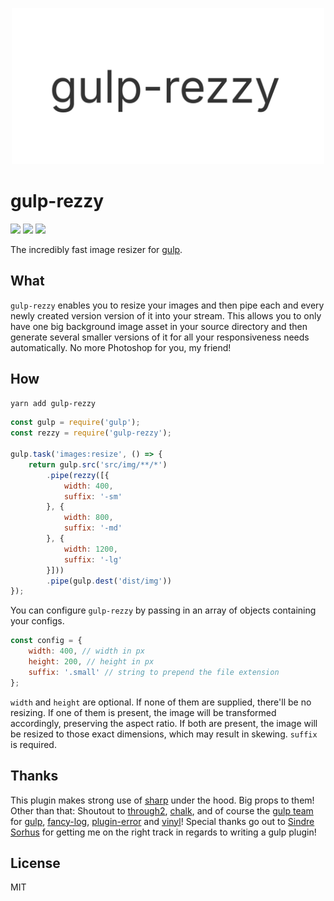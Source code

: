 <p align="center">
    <img src="rezzy.svg" width="500">
</p>

# gulp-rezzy
[![](https://img.shields.io/github/license/rbnlffl/gulp-rezzy.svg)](https://github.com/rbnlffl/gulp-rezzy/blob/master/license.md) [![](https://img.shields.io/npm/v/gulp-rezzy.svg)](https://www.npmjs.com/package/gulp-rezzy) [![](https://img.shields.io/npm/dm/gulp-rezzy.svg)](https://www.npmjs.com/package/gulp-rezzy)

The incredibly fast image resizer for [gulp](https://github.com/gulpjs/gulp).

## What
`gulp-rezzy` enables you to resize your images and then pipe each and every newly created version version of it into your stream. This allows you to only have one big background image asset in your source directory and then generate several smaller versions of it for all your responsiveness needs automatically. No more Photoshop for you, my friend!

## How
```bash
yarn add gulp-rezzy
```

```js
const gulp = require('gulp');
const rezzy = require('gulp-rezzy');

gulp.task('images:resize', () => {
    return gulp.src('src/img/**/*')
        .pipe(rezzy([{
            width: 400,
            suffix: '-sm'
        }, {
            width: 800,
            suffix: '-md'
        }, {
            width: 1200,
            suffix: '-lg'
        }]))
        .pipe(gulp.dest('dist/img'))
});
```

You can configure `gulp-rezzy` by passing in an array of objects containing your configs.

```js
const config = {
    width: 400, // width in px
    height: 200, // height in px
    suffix: '.small' // string to prepend the file extension
};
```

`width` and `height` are optional. If none of them are supplied, there'll be no resizing. If one of them is present, the image will be transformed accordingly, preserving the aspect ratio. If both are present, the image will be resized to those exact dimensions, which may result in skewing. `suffix` is required.

## Thanks
This plugin makes strong use of [sharp](https://github.com/lovell/sharp) under the hood. Big props to them! Other than that: Shoutout to [through2](https://github.com/rvagg/through2), [chalk](https://github.com/chalk/chalk), and of course the [gulp team](https://github.com/gulpjs) for [gulp](https://github.com/gulpjs/gulp), [fancy-log](https://github.com/gulpjs/fancy-log), [plugin-error](https://github.com/gulpjs/plugin-error) and [vinyl](https://github.com/gulpjs/vinyl)! Special thanks go out to [Sindre Sorhus](https://github.com/sindresorhus) for getting me on the right track in regards to writing a gulp plugin!

## License
MIT
